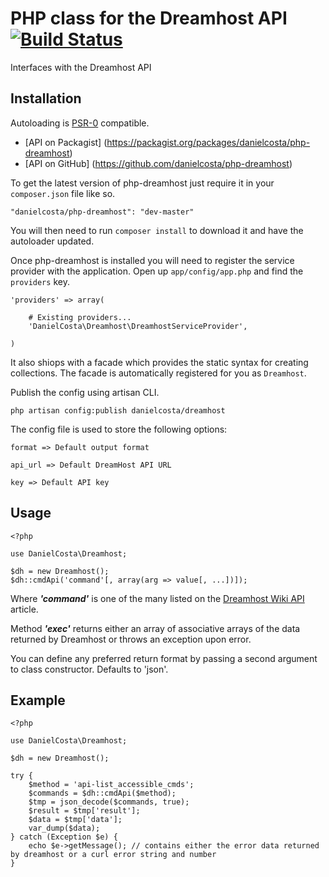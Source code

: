 PHP class for the Dreamhost API [![Build Status](https://travis-ci.org/danielcosta/php-dreamhost.png?branch=master)](https://travis-ci.org/danielcosta/php-dreamhost)
===============================

Interfaces with the Dreamhost API

Installation
------------

Autoloading is [PSR-0](https://github.com/php-fig/fig-standards/blob/master/accepted/PSR-0.md) compatible.

- [API on Packagist] (https://packagist.org/packages/danielcosta/php-dreamhost)
- [API on GitHub] (https://github.com/danielcosta/php-dreamhost)

To get the latest version of php-dreamhost just require it in your `composer.json` file like so.

~~~
"danielcosta/php-dreamhost": "dev-master"
~~~

You will then need to run `composer install` to download it and have the autoloader updated.

Once php-dreamhost is installed you will need to register the service provider with the application.  Open up `app/config/app.php` and find the `providers` key.

~~~
'providers' => array(

    # Existing providers...
    'DanielCosta\Dreamhost\DreamhostServiceProvider',

)
~~~

It also shiops with a facade which provides the static syntax for creating collections.  The facade is automatically registered for you as `Dreamhost`.

Publish the config using artisan CLI.

~~~
php artisan config:publish danielcosta/dreamhost
~~~

The config file is used to store the following options:

~~~
format => Default output format

api_url => Default DreamHost API URL

key => Default API key
~~~

Usage
-----
	
	<?php
	
	use DanielCosta\Dreamhost;

    $dh = new Dreamhost();
    $dh::cmdApi('command'[, array(arg => value[, ...])]);

Where *__'command'__* is one of the many listed on the [Dreamhost Wiki API](http://wiki.dreamhost.com/API/Api_commands) article.

Method *__'exec'__* returns either an array of associative arrays of the data returned by Dreamhost or throws an exception upon error.

You can define any preferred return format by passing a second argument to class constructor. Defaults to 'json'.

Example
-------

	<?php
	
	use DanielCosta\Dreamhost;
    
    $dh = new Dreamhost();

    try {
    	$method = 'api-list_accessible_cmds';
        $commands = $dh::cmdApi($method);
        $tmp = json_decode($commands, true);
        $result = $tmp['result'];
        $data = $tmp['data'];
        var_dump($data);
    } catch (Exception $e) {
        echo $e->getMessage(); // contains either the error data returned by dreamhost or a curl error string and number
    }
